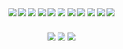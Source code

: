 <div align=center>
 
<img src="https://img.shields.io/badge/Java-000000?style=flat&logo=Java&logoColor=white"/>
<img src="https://img.shields.io/badge/Python-000000?style=flat&logo=Python&logoColor=white"/>
<img src="https://img.shields.io/badge/Spring-000000?style=flat&logo=Spring&logoColor=white"/>
<img src="https://img.shields.io/badge/FastAPI-000000?style=flat&logo=FastAPI&logoColor=white"/> 
<img src="https://img.shields.io/badge/AWS-000000?style=flat&logo=AmazonAWS&logoColor=white"/>

<img src="https://img.shields.io/badge/IntelliJ IDEA-000000?style=flat&logo=IntelliJIDEA&logoColor=white"/>
<img src="https://img.shields.io/badge/PyCharm-000000?style=flat&logo=Pycharm&logoColor=white"/>
<img src="https://img.shields.io/badge/WebStorm-000000?style=flat&logo=WebStorm&logoColor=white"/>
<img src="https://img.shields.io/badge/Ableton Live-000000?style=flat&logo=AbletonLive&logoColor=white"/>
<img src="https://img.shields.io/badge/Notion-000000?style=flat&logo=Notion&logoColor=white"/>
<img src="https://img.shields.io/badge/Slack-000000?style=flat&logo=Slack&logoColor=white"/> 
<br><br>

<a href="https://jeeklee.github.io/"><img src="https://img.shields.io/badge/Github-000000?style=flat&logo=Github&logoColor=white"/></a>
<a href="https://velog.io/@jaymild"><img src="https://img.shields.io/badge/Velog-20C997?style=flat&logo=Velog&logoColor=white"/></a>
<a href="https://soundcloud.com/jay_mild"><img src="https://img.shields.io/badge/SoundCloud-FF3300?style=flat&logo=SoundCloud&logoColor=white"/></a> 
